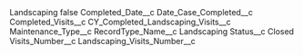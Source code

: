 <?xml version="1.0" encoding="UTF-8"?>
<CustomMetadata xmlns="http://soap.sforce.com/2006/04/metadata" xmlns:xsi="http://www.w3.org/2001/XMLSchema-instance" xmlns:xsd="http://www.w3.org/2001/XMLSchema">
    <label>Landscaping</label>
    <protected>false</protected>
    <values>
        <field>Completed_Date__c</field>
        <value xsi:type="xsd:string">Date_Case_Completed__c</value>
    </values>
    <values>
        <field>Completed_Visits__c</field>
        <value xsi:type="xsd:string">CY_Completed_Landscaping_Visits__c</value>
    </values>
    <values>
        <field>Maintenance_Type__c</field>
        <value xsi:nil="true"/>
    </values>
    <values>
        <field>RecordType_Name__c</field>
        <value xsi:type="xsd:string">Landscaping</value>
    </values>
    <values>
        <field>Status__c</field>
        <value xsi:type="xsd:string">Closed</value>
    </values>
    <values>
        <field>Visits_Number__c</field>
        <value xsi:type="xsd:string">Landscaping_Visits_Number__c</value>
    </values>
</CustomMetadata>
